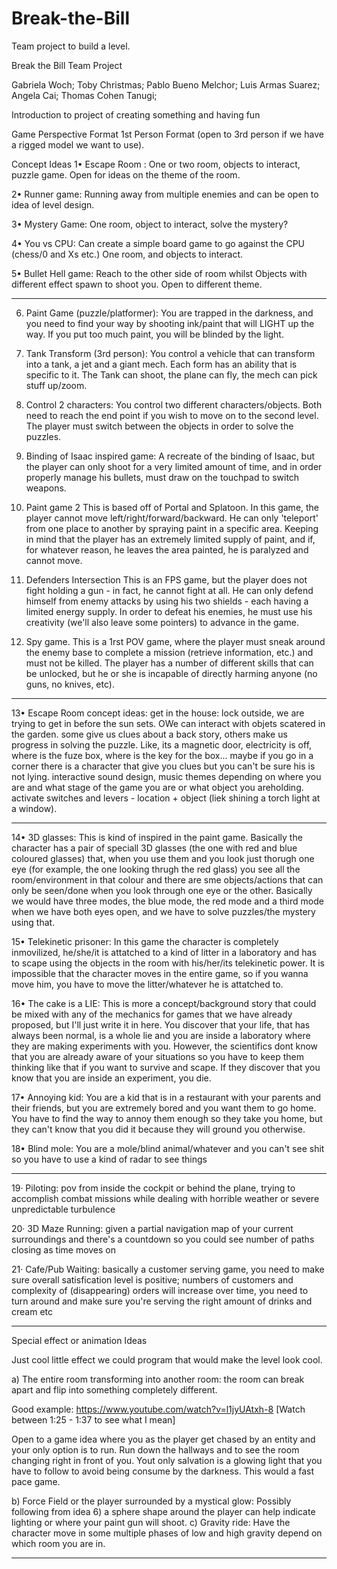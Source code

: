 ﻿# Break-the-Bill
Team project to build a level.

Break the Bill Team Project

Gabriela Woch;
Toby Christmas;
Pablo Bueno Melchor;
Luis Armas Suarez;
Angela Cai;
Thomas Cohen Tanugi;

Introduction to project of creating something and having fun

Game Perspective Format 
1st Person Format (open to 3rd person if we have a rigged model we want to use).

Concept Ideas
1•	Escape Room : 
One or two room, objects to interact, puzzle game. Open for ideas on the theme of the room. 

2•	Runner game:
Running away from multiple enemies and can be open to idea of level design. 

3•	Mystery Game:
One room, object to interact, solve the mystery?

4•	You vs CPU:
Can create a simple board game to go against the CPU (chess/0 and Xs etc.)
One room, and objects to interact.

5•	Bullet Hell game:
Reach to the other side of room whilst Objects with different effect spawn to shoot you. Open to different theme.



--------------------------------------------------------------------------------------------------------------------------------




6) Paint Game (puzzle/platformer):
You are trapped in the darkness, and you need to find your way by shooting ink/paint that will LIGHT up the way. If you put too much paint, you will be blinded by the light.

7) Tank Transform (3rd person):
You control a vehicle that can transform into a tank, a jet and a giant mech. Each form has an ability that is specific to it. The Tank can shoot, the plane can fly, the mech can pick stuff up/zoom.

8) Control 2 characters:
You control two different characters/objects. Both need to reach the end point if you wish to move on to the second level. The player must switch between the objects in order to solve the puzzles.

9) Binding of Isaac inspired game:
A recreate of the binding of Isaac, but the player can only shoot for a very limited amount of time, and in order properly manage his bullets, must draw on the touchpad to switch weapons.

10) Paint game 2 
This is based off of Portal and Splatoon. In this game, the player cannot move left/right/forward/backward. He can only 'teleport' from one place to another by spraying paint in a specific area. Keeping in mind that the player has an extremely limited supply of paint, and if, for whatever reason, he leaves the area painted, he is paralyzed and cannot move.

11) Defenders Intersection
This is an FPS game, but the player does not fight holding a gun - in fact, he cannot fight at all. He can only defend himself from enemy attacks by using his two shields - each having a limited energy supply. In order to defeat his enemies, he must use his creativity (we'll also leave some pointers) to advance in the game. 

12) Spy game.
This is a 1rst POV game, where the player must sneak around the enemy base to complete a mission (retrieve information, etc.) and must not be killed. The player has a number of different skills that can be unlocked, but he or she is incapable of directly harming anyone (no guns, no knives, etc).




--------------------------------------------------------------------------------------------------------------------------------


13•	Escape Room concept ideas:
get in the house: lock outside, we are trying to get in before the sun sets. OWe can interact with objets scatered in the garden. some give us clues about a back story, others make us progress in solving the puzzle.
Like, its a magnetic door, electricity is off, where is the fuze box, where is the key for the box...
maybe if you go in a corner there is a character that give you clues but you can't be sure his is not lying. interactive sound design, music themes depending on where you are and what stage of the game you are or what object you areholding.
activate switches and levers - location + object (liek shining a torch light at a window).



--------------------------------------------------------------------------------------------------------------------------------
14• 3D glasses: This is kind of inspired in the paint game. Basically the character has a pair of speciall 3D glasses (the one with red and blue coloured glasses) that, when you use them and you look just thorugh one eye (for example, the one looking thrugh the red glass) you see all the room/environment in that colour and there are sme objects/actions that can only be seen/done when you look through one eye or the other. Basically we would have three modes, the blue mode, the red mode and a third mode when we have both eyes open, and we have to solve puzzles/the mystery using that.


15• Telekinetic prisoner: In this game the character is completely inmovilized, he/she/it is attatched to a kind of litter in a laboratory and has to scape using the objects in the room with his/her/its telekinetic power. It is impossible that the character moves in the entire game, so if you wanna move him, you have to move the litter/whatever he is attatched to.

16• The cake is a LIE: This is more a concept/background story that could be mixed with any of the mechanics for games that we have already proposed, but I'll just write it in here. You discover that your life, that has always been normal, is a whole lie and you are inside a laboratory where they are making experiments with you. However, the scientifics dont know that you are already aware of your situations so you have to keep them thinking like that if you want to survive and scape. If they discover that you know that you are inside an experiment, you die.

17• Annoying kid: You are a kid that is in a restaurant with your parents and their friends, but you are extremely bored and you want them to go home. You have to find the way to annoy them enough so they take you home, but they can't know that you did it because they will ground you otherwise.

18• Blind mole: You are a mole/blind animal/whatever and you can't see shit so you have to use a kind of radar to see things

--------------------------------------------------------------------------------------------------------------------------------

19· Piloting: pov from inside the cockpit or behind the plane, trying to accomplish combat missions while dealing with horrible weather or severe unpredictable turbulence

20· 3D Maze Running: given a partial navigation map of your current surroundings and there's a countdown so you could see number of paths closing as time moves on

21· Cafe/Pub Waiting: basically a customer serving game, you need to make sure overall satisfication level is positive; numbers of customers and complexity of (disappearing) orders will increase over time, you need to turn around and make sure you're serving the right amount of drinks and cream etc

--------------------------------------------------------------------------------------------------------------------------------

Special effect or animation Ideas

Just cool little effect we could program that would make the level look cool.

a)	The entire room transforming into another room:
the room can break apart and flip into something completely different.

Good example: https://www.youtube.com/watch?v=l1jyUAtxh-8
[Watch between 1:25 - 1:37 to see what I mean]

Open to a game idea where you as the player get chased by an entity and your only option is to run. Run down the hallways and to see the room changing right in front of you. Yout only salvation is a glowing light that you have to follow to avoid being consume by the darkness. This would a fast pace game.

b)	Force Field or the player surrounded by a mystical glow:
Possibly following from idea 6) a sphere shape around the player can help indicate lighting or where your paint gun will shoot.
c)	Gravity ride: 
Have the character move in some multiple phases of low and high gravity depend on which room you are in.

--------------------------------------------------------------------------------------------------------------------------------





